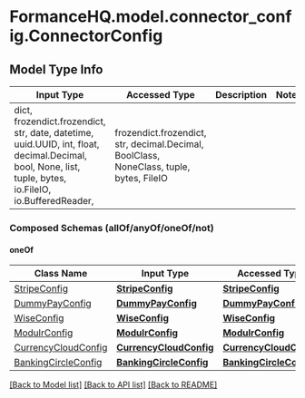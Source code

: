 # FormanceHQ.model.connector_config.ConnectorConfig

## Model Type Info
Input Type | Accessed Type | Description | Notes
------------ | ------------- | ------------- | -------------
dict, frozendict.frozendict, str, date, datetime, uuid.UUID, int, float, decimal.Decimal, bool, None, list, tuple, bytes, io.FileIO, io.BufferedReader,  | frozendict.frozendict, str, decimal.Decimal, BoolClass, NoneClass, tuple, bytes, FileIO |  | 

### Composed Schemas (allOf/anyOf/oneOf/not)
#### oneOf
Class Name | Input Type | Accessed Type | Description | Notes
------------- | ------------- | ------------- | ------------- | -------------
[StripeConfig](StripeConfig.md) | [**StripeConfig**](StripeConfig.md) | [**StripeConfig**](StripeConfig.md) |  | 
[DummyPayConfig](DummyPayConfig.md) | [**DummyPayConfig**](DummyPayConfig.md) | [**DummyPayConfig**](DummyPayConfig.md) |  | 
[WiseConfig](WiseConfig.md) | [**WiseConfig**](WiseConfig.md) | [**WiseConfig**](WiseConfig.md) |  | 
[ModulrConfig](ModulrConfig.md) | [**ModulrConfig**](ModulrConfig.md) | [**ModulrConfig**](ModulrConfig.md) |  | 
[CurrencyCloudConfig](CurrencyCloudConfig.md) | [**CurrencyCloudConfig**](CurrencyCloudConfig.md) | [**CurrencyCloudConfig**](CurrencyCloudConfig.md) |  | 
[BankingCircleConfig](BankingCircleConfig.md) | [**BankingCircleConfig**](BankingCircleConfig.md) | [**BankingCircleConfig**](BankingCircleConfig.md) |  | 

[[Back to Model list]](../../README.md#documentation-for-models) [[Back to API list]](../../README.md#documentation-for-api-endpoints) [[Back to README]](../../README.md)

